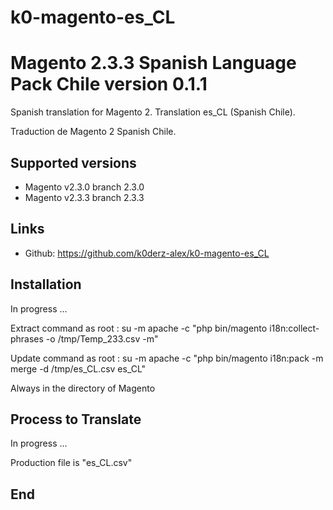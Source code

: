 # k0-magento-es_CL
# Magento 2.3.3 Spanish Language Pack Chile version 0.1.1

Spanish translation for Magento 2. Translation es_CL (Spanish Chile).

Traduction de Magento 2 Spanish Chile.

## Supported versions
* Magento v2.3.0 branch 2.3.0
* Magento v2.3.3 branch 2.3.3

## Links
* Github: https://github.com/k0derz-alex/k0-magento-es_CL

## Installation
In progress ...

Extract command as root :
su -m apache -c "php bin/magento i18n:collect-phrases -o /tmp/Temp_233.csv -m" 

Update command as root :
su -m apache -c "php bin/magento i18n:pack -m merge -d /tmp/es_CL.csv es_CL"

Always in the directory of Magento


## Process to Translate
In progress ...

Production file is "es_CL.csv"

## End